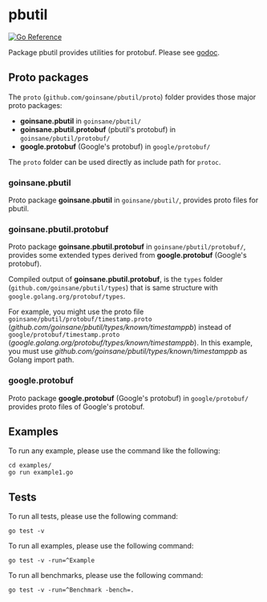 # pbutil

[![Go Reference](https://pkg.go.dev/badge/github.com/goinsane/pbutil.svg)](https://pkg.go.dev/github.com/goinsane/pbutil)

Package pbutil provides utilities for protobuf.
Please see [godoc](https://pkg.go.dev/github.com/goinsane/pbutil).

## Proto packages

The `proto` (`github.com/goinsane/pbutil/proto`) folder provides those major proto packages:
* **goinsane.pbutil** in `goinsane/pbutil/`
* **goinsane.pbutil.protobuf** (pbutil's protobuf) in `goinsane/pbutil/protobuf/`
* **google.protobuf** (Google's protobuf) in `google/protobuf/`

The `proto` folder can be used directly as include path for `protoc`. 

### goinsane.pbutil

Proto package **goinsane.pbutil** in `goinsane/pbutil/`, provides proto files for pbutil.

### goinsane.pbutil.protobuf

Proto package **goinsane.pbutil.protobuf** in `goinsane/pbutil/protobuf/`, provides
some extended types derived from **google.protobuf** (Google's protobuf).

Compiled output of **goinsane.pbutil.protobuf**, is the `types` folder (`github.com/goinsane/pbutil/types`)
that is same structure with `google.golang.org/protobuf/types`.

For example, you might use the proto file 
`goinsane/pbutil/protobuf/timestamp.proto` (*github.com/goinsane/pbutil/types/known/timestamppb*)
instead of
`google/protobuf/timestamp.proto` (*google.golang.org/protobuf/types/known/timestamppb*).
In this example, you must use *github.com/goinsane/pbutil/types/known/timestamppb* as Golang import path.

### google.protobuf

Proto package **google.protobuf** (Google's protobuf) in `google/protobuf/` provides proto files of Google's protobuf.

## Examples

To run any example, please use the command like the following:

    cd examples/
    go run example1.go

## Tests

To run all tests, please use the following command:

    go test -v

To run all examples, please use the following command:

    go test -v -run=^Example

To run all benchmarks, please use the following command:

    go test -v -run=^Benchmark -bench=.
